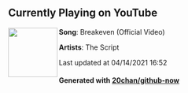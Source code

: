## Currently Playing on YouTube

[<img align="left" width="100" src="https://yt3.ggpht.com/ytc/AAUvwnipkpQ2udQbGnJLoAImcM3bEBiGEpBnfAtq4a5E7zI=s48-c-k-c0x00ffffff-no-rj-mo">](https://www.youtube.com/channel/UC_j_M2YqgSRhLUEyOle8n1Q)

**Song**: Breakeven (Official Video)

**Artists**: The Script

Last updated at 04/14/2021 16:52

#### Generated with [20chan/github-now](https://github.com/20chan/github-now)